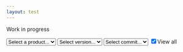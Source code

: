 ```yaml
---
layout: test
---
```

Work in progress
<div class="container">
    <select name="product" id="product">
        <option value="initial">Select a product...</option>
    </select>
    <select name="version" id="version">
        <option value="initial">Select version...</option>
    </select>
    <select name="sha" id="sha">
        <option value="initial">Select commit...</option>
    </select>
    <input type="checkbox" name="viewall" id="viewall" checked>View all
    <br>
    <div class="info" style="white-space: pre-line"></div>
    <table class="viewcontainer"></table>
</div>